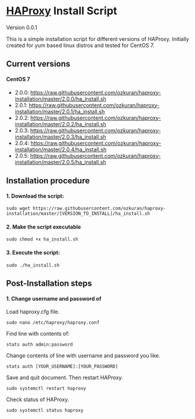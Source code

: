 # [HAProxy](http://www.haproxy.org/ "HAProxy Homepage") Install Script

Version 0.0.1

This is a simple installation script for different versions of HAProxy. Initially created for yum based linux distros and tested for CentOS 7.

## Current versions

#### CentOS 7
- 2.0.0: https://raw.githubusercontent.com/ozkuran/haproxy-installation/master/2.0.0/ha_install.sh
- 2.0.1: https://raw.githubusercontent.com/ozkuran/haproxy-installation/master/2.0.1/ha_install.sh
- 2.0.2: https://raw.githubusercontent.com/ozkuran/haproxy-installation/master/2.0.2/ha_install.sh
- 2.0.3: https://raw.githubusercontent.com/ozkuran/haproxy-installation/master/2.0.3/ha_install.sh
- 2.0.4: https://raw.githubusercontent.com/ozkuran/haproxy-installation/master/2.0.4/ha_install.sh
- 2.0.5: https://raw.githubusercontent.com/ozkuran/haproxy-installation/master/2.0.5/ha_install.sh


## Installation procedure

#### 1. Download the script:
```
sudo wget https://raw.githubusercontent.com/ozkuran/haproxy-installation/master/[VERSION_TO_INSTALL]/ha_install.sh
```
#### 2. Make the script executable
```
sudo chmod +x ha_install.sh
```
#### 3. Execute the script:
```
sudo ./ha_install.sh
```

## Post-Installation steps

#### 1. Change username and password of 
Load haproxy.cfg file.
```
sudo nano /etc/haproxy/haproxy.conf
```
Find line with contents of:
```
stats auth admin:password
```
Change contents of line with username and password you like.
```
stats auth [YOUR_USERNAME]:[YOUR_PASSWORD]
```

Save and quit document. Then restart HAProxy.

```
sudo systemctl restart haproxy
```

Check status of HAProxy.

```
sudo systemctl status haproxy
```
